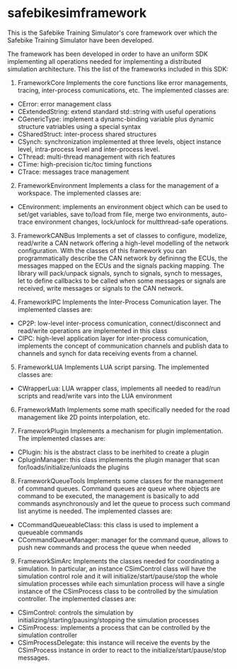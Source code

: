 # safebikesimframework
This is the Safebike Training Simulator's core framework over which the Safebike Training Simulator have been developed.

The framework has been developed in order to have an uniform SDK implementing all operations needed for implementing a distributed simulation architecture.
This the list of the frameworks included in this SDK:

1. FrameworkCore
Implements the core functions like error managements, tracing, inter-process comunications, etc.
The implemented classes are:
* CError: error management class
* CExtendedString: extend standard std::string with useful operations
* CGenericType: implement a dynamc-binding variable plus dynamic structure vatriables using a special syntax
* CSharedStruct: inter-process shared structures
* CSynch: synchronization implemented at three levels, object instance level, intra-process level and inter-process level.
* CThread: multi-thread management with rich features
* CTime: high-precision tic/toc timing functions
* CTrace: messages trace management

2. FrameworkEnvironment
Implements a class for the management of a workspace.
The implemented classes are:
* CEnvironment: implements an environment object which can be used to set/get variables, save to/load from file, merge two environments, auto-trace environment changes, lock/unlock for multthread-safe operations.

3. FrameworkCANBus
Implements a set of classes to configure, modelize, read/write a CAN network offering a high-level modelling of the network configuration.
With the classes of this framework you can programmatically describe the CAN network by defininng the ECUs, the messages mapped on the ECUs and the signals packing mapping.
The library will pack/unpack signals, synch to signals, synch to messages, let to define callbacks to be called when some messages or signals are received, write messages or signals to the CAN network.

4. FrameworkIPC
Implements the Inter-Process Comunication layer. The implemented classes are:
* CP2P: low-level inter-process comunication, connect/disconnect and read/write operations are implemented in this class
* CIPC: high-level application layer for inter-process comunication, implements the concept of communication channels and publish data to channels and synch for data receiving events from a channel.

5. FrameworkLUA
Implements LUA script parsing. The implemented classes are:
* CWrapperLua: LUA wrapper class, implements all needed to read/run scripts and read/write vars into the LUA environment

6. FrameworkMath
Implements some math specifically needed for the road management like 2D points interpolation, etc.

7. FrameworkPlugin
Implements a mechanism for plugin implementation. The implemented classes are:
* CPlugin: his is the abstract class to be inerhited to create a plugin
* CpluginManager: this class implements the plugin manager that scan for/loads/initialize/unloads the plugins

8. FrameworkQueueTools
Implements some classes for the management of command queues. Command queues are queue where objects are command to be executed, the management is basically to add commands asynchronously and let the queue to process such command list anytime is needed. The implemented classes are:
* CCommandQueueableClass: this class is used to implement a queueable commands
* CCommandQueueManager: manager for the command queue, allows to push new commands and process the queue when needed

9. FrameworkSimArc
Implements the classes needed for coordinating a simulation. In particular, an instance CSimControl class will have the simulation control role and it will initialize/start/pause/stop the whole simulation processes while each simunlation process will have a single instance of the CSimProcess class to be controlled by the simulation controller. The implemented classes are:
* CSimControl: controls the simulation by initializing/starting/pausing/stopping the simulation processes
* CSimProcess: implements a process that can be controlled by the simulation controller
* CSimProcessDelegate: this instance will receive the events by the CSimProcess instance in order to react to the initialize/start/pause/stop messages.

